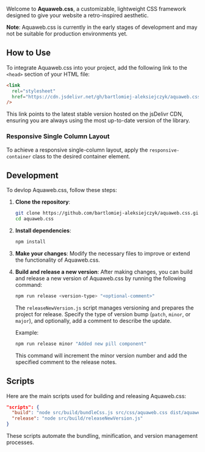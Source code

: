Welcome to **Aquaweb.css**, a customizable, lightweight CSS framework designed to give your website a retro-inspired aesthetic.

**Note**: Aquaweb.css is currently in the early stages of development and may not be suitable for production environments yet.

## How to Use

To integrate Aquaweb.css into your project, add the following link to the `<head>` section of your HTML file:

```html
<link
  rel="stylesheet"
  href="https://cdn.jsdelivr.net/gh/bartlomiej-aleksiejczyk/aquaweb.css@0.7.1/dist/aquaweb.min.css"
/>
```

This link points to the latest stable version hosted on the jsDelivr CDN, ensuring you are always using the most up-to-date version of the library.

### Responsive Single Column Layout

To achieve a responsive single-column layout, apply the `responsive-container` class to the desired container element.

## Development

To devlop Aquaweb.css, follow these steps:

1. **Clone the repository**:

   ```bash
   git clone https://github.com/bartlomiej-aleksiejczyk/aquaweb.css.git
   cd aquaweb.css
   ```

2. **Install dependencies**:

   ```bash
   npm install
   ```

3. **Make your changes**: Modify the necessary files to improve or extend the functionality of Aquaweb.css.

4. **Build and release a new version**: After making changes, you can build and release a new version of Aquaweb.css by running the following command:

   ```bash
   npm run release <version-type> "<optional-comment>"
   ```

   The `releaseNewVersion.js` script manages versioning and prepares the project for release. Specify the type of version bump (`patch`, `minor`, or `major`), and optionally, add a comment to describe the update.

   Example:

   ```bash
   npm run release minor "Added new pill component"
   ```

   This command will increment the minor version number and add the specified comment to the release notes.

## Scripts

Here are the main scripts used for building and releasing Aquaweb.css:

```json
"scripts": {
  "build": "node src/build/bundleCss.js src/css/aquaweb.css dist/aquaweb.min.css true",
  "release": "node src/build/releaseNewVersion.js"
}
```

These scripts automate the bundling, minification, and version management processes.
